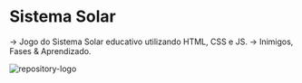 # Sistema Solar
→ Jogo do Sistema Solar educativo utilizando HTML, CSS e JS.
→ Inimigos, Fases & Aprendizado.

 ![repository-logo](https://user-images.githubusercontent.com/71238693/222616294-cac55579-4039-4091-8f0b-f649034ff87a.png)
